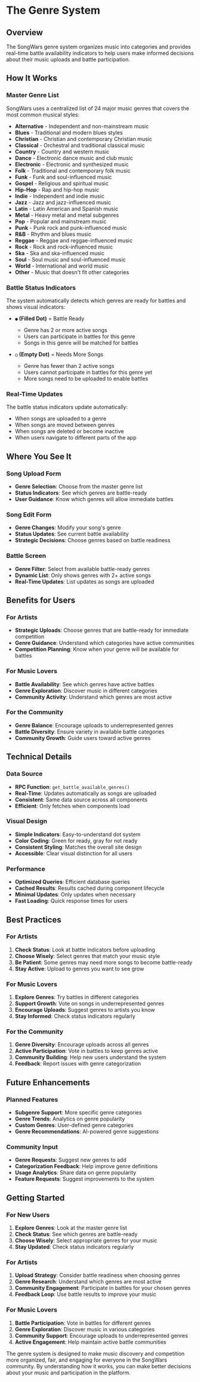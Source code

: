# The Genre System

## Overview
The SongWars genre system organizes music into categories and provides real-time battle availability indicators to help users make informed decisions about their music uploads and battle participation.

## How It Works

### Master Genre List
SongWars uses a centralized list of 24 major music genres that covers the most common musical styles:

- **Alternative** - Independent and non-mainstream music
- **Blues** - Traditional and modern blues styles
- **Christian** - Christian and contemporary Christian music
- **Classical** - Orchestral and traditional classical music
- **Country** - Country and western music
- **Dance** - Electronic dance music and club music
- **Electronic** - Electronic and synthesized music
- **Folk** - Traditional and contemporary folk music
- **Funk** - Funk and soul-influenced music
- **Gospel** - Religious and spiritual music
- **Hip-Hop** - Rap and hip-hop music
- **Indie** - Independent and indie music
- **Jazz** - Jazz and jazz-influenced music
- **Latin** - Latin American and Spanish music
- **Metal** - Heavy metal and metal subgenres
- **Pop** - Popular and mainstream music
- **Punk** - Punk rock and punk-influenced music
- **R&B** - Rhythm and blues music
- **Reggae** - Reggae and reggae-influenced music
- **Rock** - Rock and rock-influenced music
- **Ska** - Ska and ska-influenced music
- **Soul** - Soul music and soul-influenced music
- **World** - International and world music
- **Other** - Music that doesn't fit other categories

### Battle Status Indicators
The system automatically detects which genres are ready for battles and shows visual indicators:

- **`●` (Filled Dot)** = Battle Ready
  - Genre has 2 or more active songs
  - Users can participate in battles for this genre
  - Songs in this genre will be matched for battles

- **`○` (Empty Dot)** = Needs More Songs
  - Genre has fewer than 2 active songs
  - Users cannot participate in battles for this genre yet
  - More songs need to be uploaded to enable battles

### Real-Time Updates
The battle status indicators update automatically:
- When songs are uploaded to a genre
- When songs are moved between genres
- When songs are deleted or become inactive
- When users navigate to different parts of the app

## Where You See It

### Song Upload Form
- **Genre Selection**: Choose from the master genre list
- **Status Indicators**: See which genres are battle-ready
- **User Guidance**: Know which genres will allow immediate battles

### Song Edit Form
- **Genre Changes**: Modify your song's genre
- **Status Updates**: See current battle availability
- **Strategic Decisions**: Choose genres based on battle readiness

### Battle Screen
- **Genre Filter**: Select from available battle-ready genres
- **Dynamic List**: Only shows genres with 2+ active songs
- **Real-Time Updates**: List updates as songs are uploaded

## Benefits for Users

### For Artists
- **Strategic Uploads**: Choose genres that are battle-ready for immediate competition
- **Genre Guidance**: Understand which categories have active communities
- **Competition Planning**: Know when your genre will be available for battles

### For Music Lovers
- **Battle Availability**: See which genres have active battles
- **Genre Exploration**: Discover music in different categories
- **Community Activity**: Understand which genres are most active

### For the Community
- **Genre Balance**: Encourage uploads to underrepresented genres
- **Battle Diversity**: Ensure variety in available battle categories
- **Community Growth**: Guide users toward active genres

## Technical Details

### Data Source
- **RPC Function**: `get_battle_available_genres()`
- **Real-Time**: Updates automatically as songs are uploaded
- **Consistent**: Same data source across all components
- **Efficient**: Only fetches when components load

### Visual Design
- **Simple Indicators**: Easy-to-understand dot system
- **Color Coding**: Green for ready, gray for not ready
- **Consistent Styling**: Matches the overall site design
- **Accessible**: Clear visual distinction for all users

### Performance
- **Optimized Queries**: Efficient database queries
- **Cached Results**: Results cached during component lifecycle
- **Minimal Updates**: Only updates when necessary
- **Fast Loading**: Quick response times for users

## Best Practices

### For Artists
1. **Check Status**: Look at battle indicators before uploading
2. **Choose Wisely**: Select genres that match your music style
3. **Be Patient**: Some genres may need more songs to become battle-ready
4. **Stay Active**: Upload to genres you want to see grow

### For Music Lovers
1. **Explore Genres**: Try battles in different categories
2. **Support Growth**: Vote on songs in underrepresented genres
3. **Encourage Uploads**: Suggest genres to artists you know
4. **Stay Informed**: Check status indicators regularly

### For the Community
1. **Genre Diversity**: Encourage uploads across all genres
2. **Active Participation**: Vote in battles to keep genres active
3. **Community Building**: Help new users understand the system
4. **Feedback**: Report issues with genre categorization

## Future Enhancements

### Planned Features
- **Subgenre Support**: More specific genre categories
- **Genre Trends**: Analytics on genre popularity
- **Custom Genres**: User-defined genre categories
- **Genre Recommendations**: AI-powered genre suggestions

### Community Input
- **Genre Requests**: Suggest new genres to add
- **Categorization Feedback**: Help improve genre definitions
- **Usage Analytics**: Share data on genre popularity
- **Feature Requests**: Suggest improvements to the system

## Getting Started

### For New Users
1. **Explore Genres**: Look at the master genre list
2. **Check Status**: See which genres are battle-ready
3. **Choose Wisely**: Select appropriate genres for your music
4. **Stay Updated**: Check status indicators regularly

### For Artists
1. **Upload Strategy**: Consider battle readiness when choosing genres
2. **Genre Research**: Understand which genres are most active
3. **Community Engagement**: Participate in battles for your chosen genres
4. **Feedback Loop**: Use battle results to improve your music

### For Music Lovers
1. **Battle Participation**: Vote in battles for different genres
2. **Genre Exploration**: Discover music in various categories
3. **Community Support**: Encourage uploads to underrepresented genres
4. **Active Engagement**: Help maintain active battle communities

The genre system is designed to make music discovery and competition more organized, fair, and engaging for everyone in the SongWars community. By understanding how it works, you can make better decisions about your music and participation in the platform.
